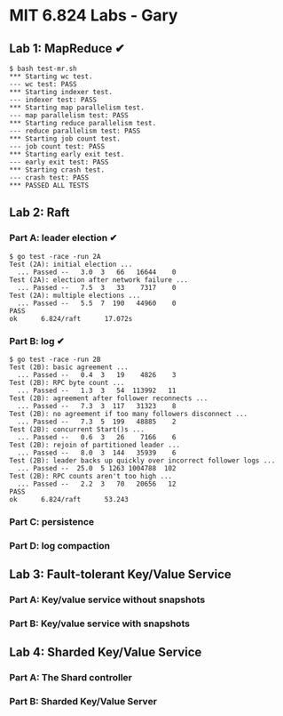 # MIT 6.824 Labs - Gary
## Lab 1: MapReduce ✔
```shell
$ bash test-mr.sh
*** Starting wc test.
--- wc test: PASS
*** Starting indexer test.
--- indexer test: PASS
*** Starting map parallelism test.
--- map parallelism test: PASS
*** Starting reduce parallelism test.
--- reduce parallelism test: PASS
*** Starting job count test.
--- job count test: PASS
*** Starting early exit test.
--- early exit test: PASS
*** Starting crash test.
--- crash test: PASS
*** PASSED ALL TESTS
```
## Lab 2: Raft
### Part A: leader election ✔
```shell
$ go test -race -run 2A
Test (2A): initial election ...
  ... Passed --   3.0  3   66   16644    0
Test (2A): election after network failure ...
  ... Passed --   7.5  3   33    7317    0
Test (2A): multiple elections ...
  ... Passed --   5.5  7  190   44960    0
PASS
ok      6.824/raft      17.072s
```
### Part B: log ✔
```shell
$ go test -race -run 2B
Test (2B): basic agreement ...
  ... Passed --   0.4  3   19    4826    3
Test (2B): RPC byte count ...
  ... Passed --   1.3  3   54  113992   11
Test (2B): agreement after follower reconnects ...
  ... Passed --   7.3  3  117   31323    8
Test (2B): no agreement if too many followers disconnect ...
  ... Passed --   7.3  5  199   48885    2
Test (2B): concurrent Start()s ...
  ... Passed --   0.6  3   26    7166    6
Test (2B): rejoin of partitioned leader ...
  ... Passed --   8.0  3  144   35939    6
Test (2B): leader backs up quickly over incorrect follower logs ...
  ... Passed --  25.0  5 1263 1004788  102
Test (2B): RPC counts aren't too high ...
  ... Passed --   2.2  3   70   20656   12
PASS
ok      6.824/raft      53.243
```
### Part C: persistence
### Part D: log compaction
## Lab 3: Fault-tolerant Key/Value Service
### Part A: Key/value service without snapshots
### Part B: Key/value service with snapshots
## Lab 4: Sharded Key/Value Service
### Part A: The Shard controller
### Part B: Sharded Key/Value Server